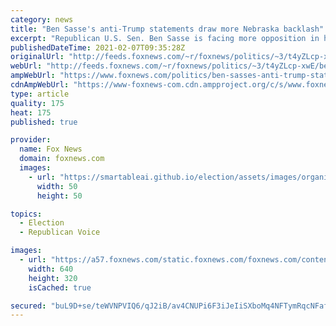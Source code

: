```yaml
---
category: news
title: "Ben Sasse's anti-Trump statements draw more Nebraska backlash"
excerpt: "Republican U.S. Sen. Ben Sasse is facing more opposition in his home state of Nebraska for criticizing former President Trump."
publishedDateTime: 2021-02-07T09:35:28Z
originalUrl: "http://feeds.foxnews.com/~r/foxnews/politics/~3/t4yZLcp-xwE/ben-sasses-anti-trump-statements-draw-more-nebraska-backlash"
webUrl: "http://feeds.foxnews.com/~r/foxnews/politics/~3/t4yZLcp-xwE/ben-sasses-anti-trump-statements-draw-more-nebraska-backlash"
ampWebUrl: "https://www.foxnews.com/politics/ben-sasses-anti-trump-statements-draw-more-nebraska-backlash.amp"
cdnAmpWebUrl: "https://www-foxnews-com.cdn.ampproject.org/c/s/www.foxnews.com/politics/ben-sasses-anti-trump-statements-draw-more-nebraska-backlash.amp"
type: article
quality: 175
heat: 175
published: true

provider:
  name: Fox News
  domain: foxnews.com
  images:
    - url: "https://smartableai.github.io/election/assets/images/organizations/foxnews.com-50x50.jpg"
      width: 50
      height: 50

topics:
  - Election
  - Republican Voice

images:
  - url: "https://a57.foxnews.com/static.foxnews.com/foxnews.com/content/uploads/2021/02/640/320/AP21036581973148.jpg?ve=1&tl=1"
    width: 640
    height: 320
    isCached: true

secured: "buL9D+se/teWVNPVIQ6/qJ2iB/av4CNUPi6F3iJeIiSXboMq4NFTymRqcNFafcEeieeqAE3V6pzqTqjnsthmDL45Bn1hNCLZqHFCVCiPTBOSGE4AlJh0TwBqbMxUv5tDXw86VZ69yprGmE7OgQNBcQl0fKMbLglJHLaQbWg6pQfRt6wlE74aycxWZO8BL4dx5fZudEW0upYb2Lx+FouHGUCgXxO0GU4J6X7AShC5G8WkCIPQ5hF3OdmxoBs4HYf4pViUcOHbXc+EfhD8VhS1WnhA22sbu4ilrdL8VcuxhdO3ec7JD1Ca3brFWawtKzCw5OHwO6G9SI9kjkJNsdktYO3SZwxF0oLZHUHQAJ1g8JA=;kUZT6Po4uf1ef98dcf13Gg=="
---
```


